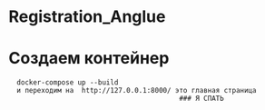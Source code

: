 # Registration_Anglue

# Создаем контейнер 
      docker-compose up --build
      и переходим на  http://127.0.0.1:8000/ это главная страница
                                              ### Я СПАТЬ
